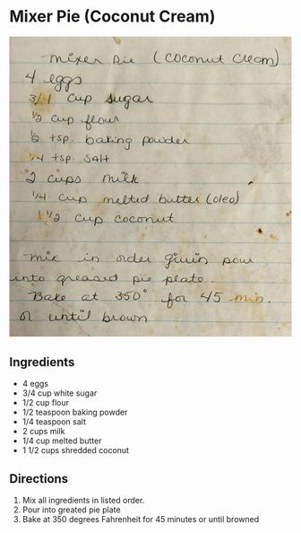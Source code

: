 # Mixer Pie (Coconut Cream)

![Recipe Scan](/static/images/mixer-pie-coconut-cream.jpg "Recipe Scan")

## Ingredients
- 4 eggs
- 3/4 cup white sugar
- 1/2 cup flour
- 1/2 teaspoon baking powder
- 1/4 teaspoon salt
- 2 cups milk
- 1/4 cup melted butter
- 1 1/2 cups shredded coconut

## Directions
1. Mix all ingredients in listed order.
2. Pour into greated pie plate
3. Bake at 350 degrees Fahrenheit for 45 minutes or until browned